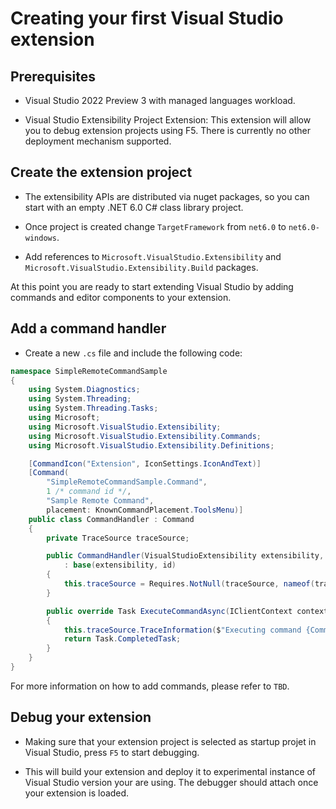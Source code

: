 # Creating your first Visual Studio extension

## Prerequisites

* Visual Studio 2022 Preview 3 with managed languages workload.

* Visual Studio Extensibility Project Extension: This extension will allow you to debug extension projects using F5. There is currently no other deployment mechanism supported.

## Create the extension project

* The extensibility APIs are distributed via nuget packages, so you can start with an empty .NET 6.0 C# class library project.

* Once project is created change `TargetFramework` from `net6.0` to `net6.0-windows`.

* Add references to `Microsoft.VisualStudio.Extensibility` and `Microsoft.VisualStudio.Extensibility.Build` packages.

At this point you are ready to start extending Visual Studio by adding commands and editor components to your extension.

## Add a command handler

* Create a new `.cs` file and include the following code:

```csharp
namespace SimpleRemoteCommandSample
{
	using System.Diagnostics;
	using System.Threading;
	using System.Threading.Tasks;
	using Microsoft;
	using Microsoft.VisualStudio.Extensibility;
	using Microsoft.VisualStudio.Extensibility.Commands;
	using Microsoft.VisualStudio.Extensibility.Definitions;

	[CommandIcon("Extension", IconSettings.IconAndText)]
	[Command(
        "SimpleRemoteCommandSample.Command", 
        1 /* command id */, 
        "Sample Remote Command", 
        placement: KnownCommandPlacement.ToolsMenu)]
	public class CommandHandler : Command
	{
		private TraceSource traceSource;

		public CommandHandler(VisualStudioExtensibility extensibility, TraceSource traceSource, ushort id)
			: base(extensibility, id)
		{
			this.traceSource = Requires.NotNull(traceSource, nameof(traceSource));
		}

		public override Task ExecuteCommandAsync(IClientContext context, CancellationToken cancellationToken)
		{
			this.traceSource.TraceInformation($"Executing command {CommandName}");
			return Task.CompletedTask;
		}
	}
}
```

For more information on how to add commands, please refer to `TBD`.

## Debug your extension

* Making sure that your extension project is selected as startup projet in Visual Studio, press `F5` to start debugging.

* This will build your extension and deploy it to experimental instance of Visual Studio version your are using. The debugger should attach once your extension is loaded.
